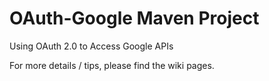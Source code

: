 # OAuth-Google Maven Project

Using OAuth 2.0 to Access Google APIs

For more details / tips, please find the wiki pages.
